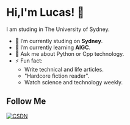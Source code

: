 <!--
**duktig666/duktig666** is a ✨ _special_ ✨ repository because its `README.md` (this file) appears on your GitHub profile.

Here are some ideas to get you started:

- 🔭 I’m currently working on ...
- 🌱 I’m currently learning ...
- 👯 I’m looking to collaborate on ...
- 🤔 I’m looking for help with ...
- 💬 Ask me about ...
- 📫 How to reach me: ...
- 😄 Pronouns: ...
- ⚡ Fun fact: ...

-->



# Hi,I'm Lucas! 👋
I am studing in The University of Sydney.

- 🔭 I’m currently studing on **Sydney**.
- 🌱 I’m currently learning **AIGC**.
- 💬 Ask me about Python or Cpp technology.
- ⚡ Fun fact: 
  - Write technical and life articles.
  - "Hardcore fiction reader".
  - Watch science and technology weekly.

## Follow Me
[![CSDN](https://img.shields.io/badge/-CSDN-c14438?style=flat-square&logo=C&logoColor=white)](https://blog.csdn.net/weixin_50153843?spm=1000.2115.3001.5343)


